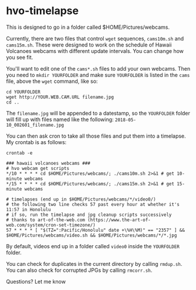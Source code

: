 # hvo-timelapse

This is designed to go in a folder called $HOME/Pictures/webcams.

Currently, there are two files that control `wget` sequences, `cams10m.sh` and `cams15m.sh`. These were designed to work on the schedule of Hawaii Volcanoes webcams with different update intervals. You can change how you see fit.

You'll want to edit one of the `cams*.sh` files to add your own webcams. Then you need to 
`mkdir YOURFOLDER` and make sure `YOURFOLDER` is listed in the `cams` file, above the 
`wget` command, like so:

```
cd YOURFOLDER
wget http://YOUR.WEB.CAM.URL filename.jpg
cd ..
```

The `filename.jpg` will be appended to a datestamp, so the `YOURFOLDER` folder will fill up 
with files named like the following:
`2018-05-10_002601_filename.jpg`

You can then ask cron to take all those files and put them into a timelapse. My crontab is 
as follows:

`crontab -e`

```
### hawaii volcanoes webcams ###
# hvo webcam get scripts
*/10 * * * * cd $HOME/Pictures/webcams/; ./cams10m.sh 2>&1 # get 10-minute webcams
*/15 * * * * cd $HOME/Pictures/webcams/; ./cams15m.sh 2>&1 # get 15-minute webcams

# timelapses (end up in $HOME/Pictures/webcams/*/video0/)
# the following two line checks 57 past every hour at whether it's 11:57 in Honolulu
# if so, run the timelapse and jpg cleanup scripts successively
# thanks to art-of-the-web.com (https://www.the-art-of-web.com/system/cron-set-timezone/)
57 * * * * [ "$(TZ=":Pacific/Honolulu" date +\%H\%M)" == "2357" ] && $HOME/Pictures/webcams/video.sh && $HOME/Pictures/webcams/*/*.jpg
```

By default, videos end up in a folder called `video0` inside the `YOURFOLDER` folder.

You can check for duplicates in the current directory by calling `rmdup.sh`. You can also check for corrupted JPGs by calling `rmcorr.sh`.

Questions? Let me know
